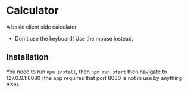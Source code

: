 # Calculator
A basic client side calculator
- Don't use the keyboard! Use the mouse instead.

## Installation
You need to run `npm install`, then `npm run start` then navigate to 127.0.0.1:8080 (the app requires that port 8080 is not in use by anything else).
